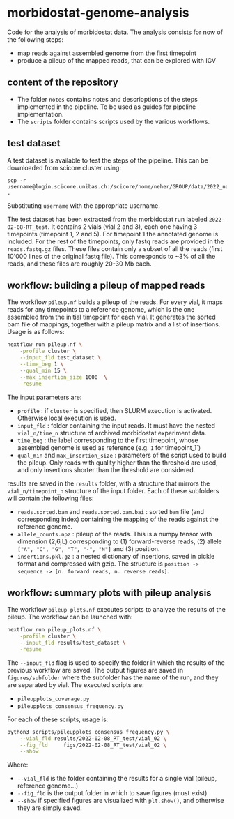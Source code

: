 # morbidostat-genome-analysis

Code for the analysis of morbidostat data. The analysis consists for now of the following steps:

- map reads against assembled genome from the first timepoint
- produce a pileup of the mapped reads, that can be explored with IGV

## content of the repository

- The folder `notes` contains notes and descrioptions of the steps implemented in the pipeline. To be used as guides for pipeline implementation.
- The `scripts` folder contains scripts used by the various workflows.

## test dataset

A test dataset is available to test the steps of the pipeline. This can be downloaded from scicore cluster using:
```
scp -r username@login.scicore.unibas.ch:/scicore/home/neher/GROUP/data/2022_nanopore_sequencing/experiments/test_dataset .
```
Substituting `username` with the appropriate username.

The test dataset has been extracted from the morbidostat run labeled `2022-02-08-RT_test`. It contains 2 vials (vial 2 and 3), each one having 3 timepoints (timepoint 1, 2 and 5). For timepoint 1 the annotated genome is included. For the rest of the timepoints, only fastq reads are provided in the `reads.fastq.gz` files. These files contain only a subset of all the reads (first 10'000 lines of the original fastq file). This corresponds to ~3% of all the reads, and these files are roughly 20-30 Mb each.

## workflow: building a pileup of mapped reads

The workflow `pileup.nf` builds a pileup of the reads. For every vial, it maps reads for any timepoints to a reference genome, which is the one assembled from the initial timepoint for each vial. It generates the sorted bam file of mappings, together with a pileup matrix and a list of insertions. Usage is as follows:

```bash
nextflow run pileup.nf \
    -profile cluster \
    --input_fld test_dataset \
    --time_beg 1 \
    --qual_min 15 \
    --max_insertion_size 1000  \
    -resume
```

The input parameters are:
- `profile` : if `cluster` is specified, then SLURM execution is activated. Otherwise local execution is used.
- `input_fld` : folder containing the input reads. It must have the nested `vial_n/time_n` structure of archived morbidostat experiment data.
- `time_beg` : the label corresponding to the first timepoint, whose assembled genome is used as reference (e.g. `1` for timepoint_1`)
- `qual_min` and `max_insertion_size` : parameters of the script used to build the pileup. Only reads with quality higher than the threshold are used, and only insertions shorter than the threshold are considered.

results are saved in the `results` folder, with a structure that mirrors the `vial_n/timepoint_n` structure of the input folder. Each of these subfolders will contain the following files:
- `reads.sorted.bam` and `reads.sorted.bam.bai` : sorted `bam` file (and corresponding index) containing the mapping of the reads against the reference genome.
- `allele_counts.npz` : pileup of the reads. This is a numpy tensor with dimension (2,6,L) corresponding to (1) forward-reverse reads, (2) allele `["A", "C", "G", "T", "-", "N"]` and (3) position.
- `insertions.pkl.gz` : a nested dictionary of insertions, saved in pickle format and compressed with gzip. The structure is `position -> sequence -> [n. forward reads, n. reverse reads]`.


## workflow: summary plots with pileup analysis

The workflow `pileup_plots.nf` executes scripts to analyze the results of the pileup. The workflow can be launched with:

```bash
nextflow run pileup_plots.nf \
    -profile cluster \
    --input_fld results/test_dataset \
    -resume
```
The `--input_fld` flag is used to specify the folder in which the results of the previous workflow are saved.
The output figures are saved in `figures/subfolder` where the subfolder has the name of the run, and they are separated by vial.
The executed scripts are:
- `pileupplots_coverage.py`
- `pileupplots_consensus_frequency.py`

For each of these scripts, usage is:

```bash
python3 scripts/pileupplots_consensus_frequency.py \
    --vial_fld results/2022-02-08_RT_test/vial_02 \
    --fig_fld     figs/2022-02-08_RT_test/vial_02 \
    --show
```

Where:
- `--vial_fld` is the folder containing the results for a single vial (pileup, reference genome...)
- `--fig_fld` is the output folder in which to save figures (must exist)
- `--show` if specified figures are visualized with `plt.show()`, and otherwise they are simply saved.